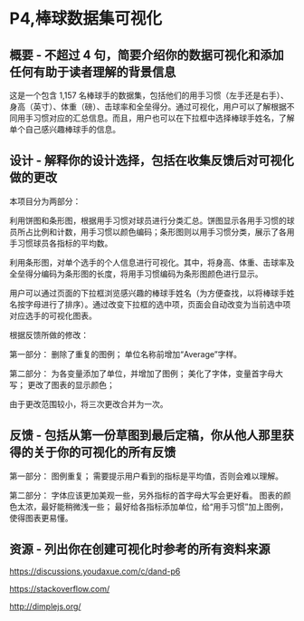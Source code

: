 # P4,棒球数据集可视化 

## 概要 - 不超过 4 句，简要介绍你的数据可视化和添加任何有助于读者理解的背景信息
这是一个包含 1,157 名棒球手的数据集，包括他们的用手习惯（左手还是右手）、身高（英寸）、体重（磅）、击球率和全垒得分。通过可视化，用户可以了解根据不同用手习惯对应的汇总信息。而且，用户也可以在下拉框中选择棒球手姓名，了解单个自己感兴趣棒球手的信息。

## 设计 - 解释你的设计选择，包括在收集反馈后对可视化做的更改
本项目分为两部分：

利用饼图和条形图，根据用手习惯对球员进行分类汇总。饼图显示各用手习惯的球员所占比例和计数，用手习惯以颜色编码；条形图则以用手习惯分类，展示了各用手习惯球员各指标的平均数。

利用条形图，对单个选手的个人信息进行可视化。其中，将身高、体重、击球率及全垒得分编码为条形图的长度，将用手习惯编码为条形图颜色进行显示。

用户可以通过页面的下拉框浏览感兴趣的棒球手姓名（为方便查找，以将棒球手姓名按字母进行了排序）。通过改变下拉框的选中项，页面会自动改变为当前选中项对应选手的可视化图表。

根据反馈所做的修改：

第一部分：
删除了重复的图例；
单位名称前增加“Average”字样。

第二部分：
为各变量添加了单位，并增加了图例；
美化了字体，变量首字母大写；
更改了图表的显示颜色；

由于更改范围较小，将三次更改合并为一次。 

## 反馈 - 包括从第一份草图到最后定稿，你从他人那里获得的关于你的可视化的所有反馈
第一部分：
图例重复；
需要提示用户看到的指标是平均值，否则会难以理解。

第二部分：
字体应该更加美观一些，另外指标的首字母大写会更好看。
图表的颜色太浓，最好能稍微浅一些；
最好给各指标添加单位，给“用手习惯”加上图例，使得图表更易懂。

## 资源 - 列出你在创建可视化时参考的所有资料来源
https://discussions.youdaxue.com/c/dand-p6

https://stackoverflow.com/

http://dimplejs.org/
